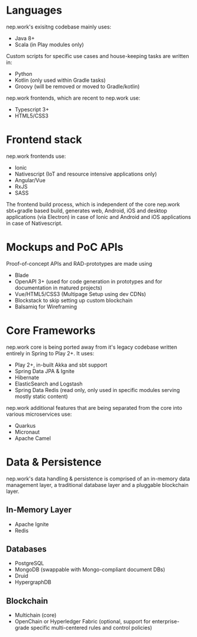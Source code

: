 # Languages

nep.work's exisitng codebase mainly uses:

- Java 8+
- Scala (in Play modules only)

Custom scripts for specific use cases and house-keeping tasks are written in:

- Python
- Kotlin (only used within Gradle tasks)
- Groovy (will be removed or moved to Gradle/kotlin)

nep.work frontends, which are recent to nep.work use:

- Typescript 3+
- HTML5/CSS3

# Frontend stack

nep.work frontends use:

- Ionic
- Nativescript (IoT and resource intensive applications only)
- Angular/Vue
- RxJS
- SASS

The frontend build process, which is independent of the core nep.work sbt+gradle based build, generates web, Android, iOS and desktop applications (via Electron) in case of Ionic and Android and iOS applications in case of Nativescript.

# Mockups and PoC APIs

Proof-of-concept APIs and RAD-prototypes are made using
- Blade
- OpenAPI 3+ (used for code generation in prototypes and for documentation in matured projects)
- Vue/HTML5/CSS3 (Multipage Setup using dev CDNs)
- Blockstack to skip setting up custom blockchain
- Balsamiq for Wireframing


# Core Frameworks

nep.work core is being ported away from it's legacy codebase written entirely in Spring to Play 2+. It uses:

- Play 2+, in-built Akka and sbt support
- Spring Data JPA & Ignite
- Hibernate
- ElasticSearch and Logstash
- Spring Data Redis (read only, only used in specific modules serving mostly static content)

nep.work additional features that are being separated from the core into various microservices use:

- Quarkus
- Micronaut
- Apache Camel

# Data & Persistence

nep.work's data handling & persistence is comprised of an in-memory data management layer, a traditional database layer and a pluggable blockchain layer. 

## In-Memory Layer

- Apache Ignite
- Redis

## Databases

- PostgreSQL
- MongoDB (swappable with Mongo-compliant document DBs)
- Druid
- HypergraphDB

## Blockchain

- Multichain (core)
- OpenChain or Hyperledger Fabric (optional, support for enterprise-grade specific multi-centered rules and control policies)
